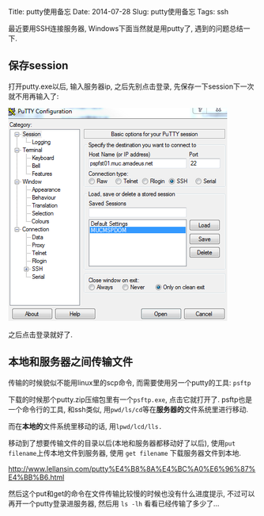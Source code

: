 Title: putty使用备忘
Date: 2014-07-28
Slug: putty使用备忘
Tags: ssh

最近要用SSH连接服务器, Windows下面当然就是用putty了, 遇到的问题总结一下. 

保存session
---------
打开putty.exe以后, 输入服务器ip, 之后先别点击登录, 先保存一下session下一次就不用再输入了: 

![](putty使用备忘/pasted_image.png)

之后点击登录就好了. 

本地和服务器之间传输文件
------------
传输的时候貌似不能用linux里的scp命令, 而需要使用另一个putty的工具: ``psftp``

下载的时候那个putty.zip压缩包里有一个``psftp.exe``, 点击它就打开了. psftp也是一个命令行的工具, 和ssh类似, 用``pwd/ls/cd``等在**服务器的**文件系统里进行移动. 

而在**本地的**文件系统里移动的话, 用``lpwd/lcd/lls.``

移动到了想要传输文件的目录以后(本地和服务器都移动好了以后), 使用``put filename``上传本地文件到服务器, 使用 ``get filename`` 下载服务器文件到本地. 

<http://www.lellansin.com/putty%E4%B8%8A%E4%BC%A0%E6%96%87%E4%BB%B6.html>

然后这个put和get的命令在文件传输比较慢的时候也没有什么进度提示, 不过可以再开一个putty登录进服务器, 然后用 ``ls -lh`` 看看已经传输了多少了...
